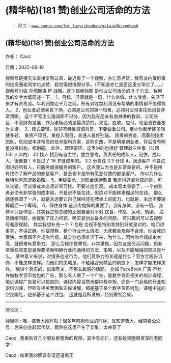 # (精华帖)(181 赞)创业公司活命的方法

> 原文：[`www.yuque.com/for_lazy/zhoubao/gs1wim3krvpqkes6`](https://www.yuque.com/for_lazy/zhoubao/gs1wim3krvpqkes6)

## (精华帖)(181 赞)创业公司活命的方法

作者： Caoz

日期：2025-08-18

视频号链接无法直接复制过来，最近看了一个视频，亦仁有点赞，我有业内很厉害的投资圈老同学也点赞，我觉得很值得分享。（不知道亦仁是否这里分享过了。。。）
视频号叫做 孙圈圈讲 IP 战略，这个视频标题 是创业公司活命的 6 个方法，我用我的文字大概简述一下。
1，目标，活着就是一切，什么估值，什么梦想，先活下来才有资格谈。年利润稳定千万之前，所有对收益利润没有帮助的事情都不值得投入。
2，创业者必须亲自下场，必须是公司的第一销售，必须对公司来往账目要非常清晰。
这个不管怎么强调都不过分，因为我有朋友有血淋淋的教训，公司账目，不管财务是谁，作为老板必须是最清楚的，来往，应收，应付，现金流安全极为关键。
3，模式要轻，除非有特殊资源背景，不要做重公司。至少你起步能多轻就多轻。 重资产项目，重投入项目，普通人最好别碰。
昂贵的资金，高薪的技术团队，启动成本非常高的技术架构方案，这种东西，不是明星创业者，背后没有明星投资机构，都别碰。 此外，管理要轻，这里讲的也很好
管理就三件事（公司 150 人以内） 3.1 找人 找到有自主性，独立思考，负责任的成年人，记住，成年人，很重要！不是过了 18 岁就成年的。 3.2 分责任
3.3 分钱 4，筛选客户 不要试图讨好所有人，只服务值得服务的客户。
这点我认为也是非常重要的。并不是所有找你了解产品的都是客户，甚至也不是所有愿意付费的都是客户。 所以为什么我特别喜欢退款策略。 5，用钱要怂，对现金保持敬畏
我觉得这点对应的是，可以试错，但试错成本必须非常可控。不要过度乐观。
成本观太重要了，一个创业者必须有非常强的成本观，不是说不能花钱，但绝对不能稀里糊涂的花钱。
那么她还强调了一点，就是永远要让自己保持还在牌桌上的能力，也就是，永远不要输掉最后一个筹码。 6，保住身体 这点太他妈的重要了，没有身体，没有一切。
身体不只是作息，其实我之前总结的比她要全对不对 饮食，作息，运动，情绪。 注意情绪问题，她提到了压力问题，确实是创业最多的问题。
有兴趣的可以去视频号看原视频。 其实我想补充一个 7 合规
合规不是特别乖特别好就是对的，咱们讲事实，不讲正确。你要观察，整个行业什么情况，大家都合规你不合规，你会死的很快。大家都不合规你合规，其实你也很难活下来，为什么，因为你合规成本太高，就很难有竞争力。
那么合规你要重视，非常重视，因为这是死活问题，但非常重视的意思是你要清晰明确行业内通用的方法，策略，以及不能触碰的禁区是什么。
某种意义来说，对很多创业行为，他们竞争力的关键是什么？官方合规告诉你，不能怎样怎样。而他们的策略是，不触碰合规禁区的前提下，怎样才能怎样怎样。
我讲个真实的，出海有关，不那么敏感的话题。 比如 FaceBook 广告
不允许做数字货币钱包的广告，那么有人做了一个广告，是数字货币相关的培训课程，培训课程广告是可以投放的，课程内容当然也都中规中矩，还是一门合格的行业知识培训课，但所有相关案例和实操讲解，都是基于某个数字货币钱包，课程中送的空投赠礼，也都基于这个钱包。
这就是我所说的，特别重视合规。

* * *

评论区：

孙圈圈 : 哇，被曹大推荐啦！很多年前刚创业的时候，就知道曹大，经常看公众号，后来创业起起伏伏，竟然在这里产生了交集，太神奇了

Caoz : 我看到好几个朋友推荐你的视频，其中有亦仁，还有投资圈很资深的老同学！

Caoz : 如果我的解读有误还请堪正